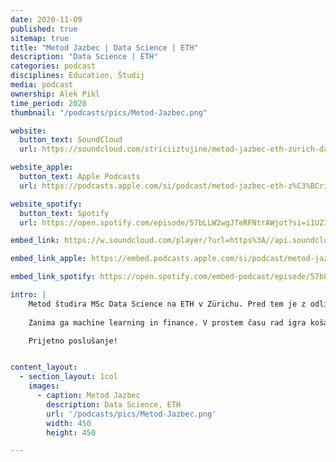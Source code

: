 ```yaml
---
date: 2020-11-09
published: true 
sitemap: true
title: "Metod Jazbec | Data Science | ETH" 
description: "Data Science | ETH"
categories: podcast
disciplines: Education, Študij 
media: podcast
ownership: Alek Pikl
time_period: 2020
thumbnail: "/podcasts/pics/Metod-Jazbec.png"

website:
  button_text: SoundCloud
  url: https://soundcloud.com/striciiztujine/metod-jazbec-eth-zurich-data-science/s-dwnDXdduTTM 

website_apple:
  button_text: Apple Podcasts
  url: https://podcasts.apple.com/si/podcast/metod-jazbec-eth-z%C3%BCrich-data-science/id1435290632?i=1000490923379

website_spotify:
  button_text: Spotify
  url: https://open.spotify.com/episode/57bLLW2wgJTeRFNtrAWjot?si=i1UZIWT8TJG9AeHxKcOVvg 

embed_link: https://w.soundcloud.com/player/?url=https%3A//api.soundcloud.com/tracks/781075729&color=%23ff5500&auto_play=false&hide_related=false&show_comments=false&show_user=true&show_reposts=false&show_teaser=true

embed_link_apple: https://embed.podcasts.apple.com/si/podcast/metod-jazbec-eth-z%C3%BCrich-data-science/id1435290632?i=1000490923379

embed_link_spotify: https://open.spotify.com/embed-podcast/episode/57bLLW2wgJTeRFNtrAWjot

intro: |
    Metod študira MSc Data Science na ETH v Zürichu. Pred tem je z odliko naredil BSc iz finančne matematike na Univerzi v Ljubljani. 
    
    Zanima ga machine learning in finance. V prostem času rad igra košarko. 

    Prijetno poslušanje!


content_layout:
  - section_layout: 1col
    images:
      - caption: Metod Jazbec  
        description: Data Science, ETH
        url: '/podcasts/pics/Metod-Jazbec.png'
        width: 450 
        height: 450

---
```


